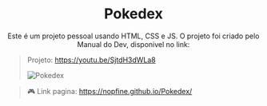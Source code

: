 <h1 align="center"> Pokedex </h1>

<p align="center">Este é um projeto pessoal usando HTML, CSS e JS. O projeto foi criado pelo Manual do Dev, disponivel no link:  </p>

> Projeto: https://youtu.be/SjtdH3dWLa8
>
> ![Pokedex](https://github.com/nOpfiNe/Pokedex/assets/104026303/5dc40fdb-9748-4928-8611-30af03e6bc00)

> :video_game: Link pagina: https://nopfine.github.io/Pokedex/

